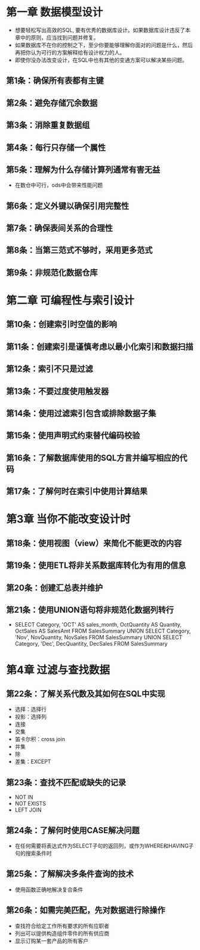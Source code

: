 # 第一章 数据模型设计
* 想要轻松写出高效的SQL, 要有优秀的数据库设计。如果数据库设计违反了本章中的原则，应当找到问题并修复。
* 如果数据库不在你的控制之下，至少你要能够理解你面对的问题是什么，然后再把你认为可行的方案解释给有设计权力的人。
* 即使你没办法改变设计，在SQL中也有其他的变通方案可以解决某些问题。

## 第1条：确保所有表都有主键

## 第2条：避免存储冗余数据

## 第3条：消除重复数据组

## 第4条：每行只存储一个属性

## 第5条：理解为什么存储计算列通常有害无益
* 在数仓中可行，ods中会带来性能问题

## 第6条：定义外键以确保引用完整性

## 第7条：确保表间关系的合理性

## 第8条：当第三范式不够时，采用更多范式

## 第9条：非规范化数据仓库

# 第二章 可编程性与索引设计

## 第10条：创建索引时空值的影响

## 第11条：创建索引是谨慎考虑以最小化索引和数据扫描

## 第12条：索引不只是过滤

## 第13条：不要过度使用触发器

## 第14条：使用过滤索引包含或排除数据子集

## 第15条：使用声明式约束替代编码校验

## 第16条：了解数据库使用的SQL方言并编写相应的代码

## 第17条：了解何时在索引中使用计算结果

# 第3章 当你不能改变设计时

## 第18条：使用视图（view）来简化不能更改的内容

## 第19条：使用ETL将非关系数据库转化为有用的信息

## 第20条：创建汇总表并维护

## 第21条：使用UNION语句将非规范化数据列转行
* SELECT Category, 'OCT' AS sales_month, OctQuantity AS Quantity, OctSales AS SalesAmt
  FROM SalesSummary
  UNION 
  SELECT Category, 'Nov', NovQuantity, NovSales
  FROM SalesSummary
  UNION 
  SELECT Category, 'Dec', DecQuantity, DecSales
  FROM SalesSummary

# 第4章 过滤与查找数据

## 第22条：了解关系代数及其如何在SQL中实现
* 选择：选择行
* 投影：选择列
* 连接
* 交集
* 笛卡尔积：cross join
* 并集
* 除
* 差集：EXCEPT

## 第23条：查找不匹配或缺失的记录
* NOT IN 
* NOT EXISTS
* LEFT JOIN

## 第24条：了解何时使用CASE解决问题
* 在任何需要将表达式作为SELECT子句的返回列，或作为WHERE和HAVING子句的搜索条件时


## 第25条：了解解决多条件查询的技术
* 使用函数正确地解决复合条件

## 第26条：如需完美匹配，先对数据进行除操作
* 查找符合给定工作所有要求的所有应职者
* 列出可以提供构造组件零件的所有供应商
* 显示订购某一套产品的所有客户



